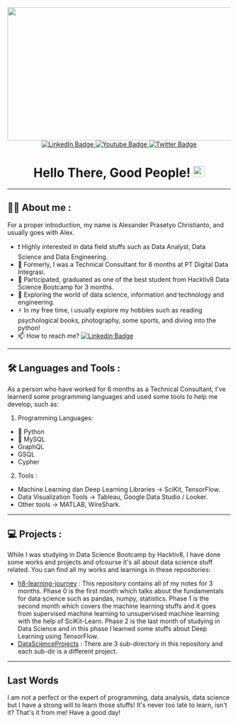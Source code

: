 <div id="header" align="center">
  <img src="https://media.giphy.com/media/dWesBcTLavkZuG35MI/giphy.gif" width="600" height="300"/>

</div>
<div id="badges" align="center">
  <a href="https://www.linkedin.com/in/alexanderpc/">
    <img src="https://img.shields.io/badge/LinkedIn-blue?style=for-the-badge&logo=linkedin&logoColor=white" alt="LinkedIn Badge"/>
  </a>
  <a href="https://www.youtube.com/channel/UCNIkEj55_Ef9g4AIRBa7X-g">
    <img src="https://img.shields.io/badge/YouTube-red?style=for-the-badge&logo=youtube&logoColor=white" alt="Youtube Badge"/>
  </a>
  <a href="https://twitter.com/lekalekiii">
    <img src="https://img.shields.io/badge/Twitter-blue?style=for-the-badge&logo=twitter&logoColor=white" alt="Twitter Badge"/>
  </a>
  <br>
  <img src="https://komarev.com/ghpvc/?username=alexanderprasetyo&style=flat-square&color=blue" alt=""/>
  </br>
  <h1>
  Hello There, Good People!
  <img src="https://media.giphy.com/media/hvRJCLFzcasrR4ia7z/giphy.gif" width="25"/>
</h1>
</div>

---

## 👨‍💻 About me :

For a proper introduction, my name is Alexander Prasetyo Christianto, and usually goes with Alex.

- :exclamation: Highly interested in data field stuffs such as Data Analyst, Data Science and Data Engineering.
- 🔭 Formerly, I was a Technical Consultant for 6 months at PT Digital Data Integrasi.
- :office: Participated, graduated as one of the best student from Hacktiv8 Data Science Bootcamp for 3 months.
- 🌱 Exploring the world of data science, information and technology and engineering.
- ⚡ In my free time, i usually explore my hobbies such as reading psychological books, photography, some sports, and diving into the python!
- 📫 How to reach me? [![Linkedin Badge](https://img.shields.io/badge/-kakbar-blue?style=flat&logo=Linkedin&logoColor=white)](https://www.linkedin.com/in/alexanderpc/)

---

## 🛠️ Languages and Tools :

As a person who have worked for 6 months as a Technical Consultant, I've learnerd some programming languages and used some tools to help me develop, such as:

1. Programming Languages:
  * :mechanical_arm: Python
  * :mechanical_arm: MySQL
  * GraphQL
  * GSQL
  * Cypher
2. Tools :
  * Machine Learning dan Deep Learning Libraries &rarr; SciKit, TensorFlow.
  * Data Visualization Tools &rarr; Tableau, Google Data Studio / Looker.
  * Other tools &rarr; MATLAB, WireShark.
  
---

## :computer: Projects :

While I was studying in Data Science Bootcamp by Hacktiv8, I have done some works and projects and ofcourse it's all about data science stuff related. You can find all my works and learnings in these repositories:

- [h8-learning-journey](https://github.com/alexanderprasetyo/h8-learning-journey) : This repository contains all of my notes for 3 months. Phase 0 is the first month which talks about the fundamentals for data science such as pandas, numpy, statistics. Phase 1 is the second month which covers the machine learning stuffs and it goes from supervised machine learning to unsupervised machine learning with the help of SciKit-Learn. Phase 2 is the last month of studying in Data Science and in this phase I learned some stuffs about Deep Learning using TensorFlow.
- [DataScienceProjects](https://github.com/alexanderprasetyo/DataScienceProjects) : There are 3 sub-directory in this repository and each sub-dir is a different project.

---

## Last Words

I am not a perfect or the expert of programming, data analysis, data science but I have a strong will to learn those stuffs! It's never too late to learn, isn't it? That's it from me! Have a good day!
